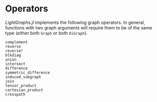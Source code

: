 # Operators

*LightGraphs.jl* implements the following graph operators. In general,
functions with two graph arguments will require them to be of the same type
(either both `Graph` or both `DiGraph`).

```@docs
complement
reverse
reverse!
blkdiag
union
intersect
difference
symmetric_difference
induced_subgraph
join
tensor_product
cartesian_product
crosspath
```
